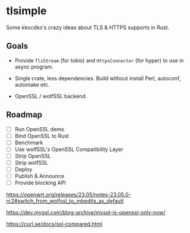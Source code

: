 # tlsimple

Some kkocdko's crazy ideas about TLS & HTTPS supports in Rust.

## Goals

- Provide `TlsStream` (for tokio) and `HttpsConnector` (for hyper) to use in async program.

- Single crate, less dependencies. Build without install Perl, autoconf, automake etc.

- OpenSSL / wolfSSL backend.

## Roadmap

- [ ] Run OpenSSL demo
- [ ] Bind OpenSSL to Rust
- [ ] Benchmark
- [ ] Use wolfSSL's OpenSSL Compatibility Layer
- [ ] Strip OpenSSL
- [ ] Strip wolfSSL
- [ ] Deploy
- [ ] Publish & Announce
- [ ] Provide blocking API

https://openwrt.org/releases/23.05/notes-23.05.0-rc2#switch_from_wolfssl_to_mbedtls_as_default

https://dev.mysql.com/blog-archive/mysql-is-openssl-only-now/

https://curl.se/docs/ssl-compared.html

<!--
cargo install bindgen-cli
sudo dnf install clang-devel
bindgen target/openssl/include/openssl/ssl.h -o src/ssl_h_openssl.rs -- -Itarget/openssl/include
bindgen target/wolfssl/wolfssl/openssl/ssl.h -o src/ssl_h_wolfssl.rs -- -Itarget/wolfssl
-->

<!--
https://stackoverflow.com/questions/50887018/cmake-generate-single-header-file
https://github.com/rust-lang/cc-rs/issues/242
https://www.wolfssl.com/documentation/manuals/wolfssl/chapter02.html
先尝试 bindgen 或者其他方案
crate “cc”
绑定代码？询问

cargo install bindgen-cli

-->

<!--
# openssl
mkdir -p target
cd target
curl -o openssl.tar.gz -L https://github.com/openssl/openssl/releases/download/openssl-3.1.1/openssl-3.1.1.tar.gz
rm -rf openssl
mkdir openssl
tar -xf openssl.tar.gz --strip-components 1 -C openssl
cd openssl
rm -rf test doc demos CHANGES.md
tar -cJf openssl.tar.xz openssl
-->
